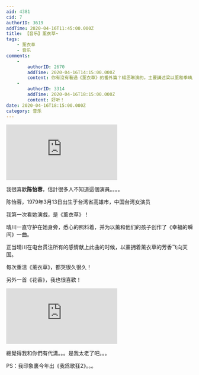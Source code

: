 ```yaml
---
aid: 4381
cid: 7
authorID: 3619
addTime: 2020-04-16T11:45:00.000Z
title: 【音乐】薰衣草~
tags:
    - 薰衣草
    - 音乐
comments:
    -
        authorID: 2670
        addTime: 2020-04-16T14:15:00.000Z
        content: 你有沒有看過《薰衣草》的番外篇？楊丞琳演的。主要講述梁以薰和季晴川童年時如何相識、以及青梅竹馬的情景。
    -
        authorID: 3314
        addTime: 2020-04-16T18:15:00.000Z
        content: 好听！
date: 2020-04-16T18:15:00.000Z
category: 音乐
---
```


<div class="videowrapper"><iframe src="https://www.youtube.com/embed/IwPmpXVcH9U" frameborder="0" allow="accelerometer; autoplay; encrypted-media; gyroscope; picture-in-picture" allowfullscreen=""></iframe></div>

我很喜歡**陈怡蓉**，估計很多人不知道這個演員。。。。

陈怡蓉，1979年3月13日出生于台湾省高雄市，中国台湾女演员

我第一次看她演戲，是《薰衣草》！

晴川一直守护在她身旁，悉心的照料着，并为以薰和他们的孩子创作了《幸福的瞬间》一曲。

正当晴川在电台贯注所有的感情献上此曲的时候，以薰拥着薰衣草的芳香飞向天国。

每次重溫《薰衣草》，都哭很久很久！

另外一首《花香》，我也很喜歡！

<div class="videowrapper"><iframe src="https://www.youtube.com/embed/hWI0ABFrhhQ" frameborder="0" allow="accelerometer; autoplay; encrypted-media; gyroscope; picture-in-picture" allowfullscreen=""></iframe></div>

總覺得我和你們有代溝。。。是我太老了吧。。。

PS：我印象裏今年出《我爲歌狂2》。。。
